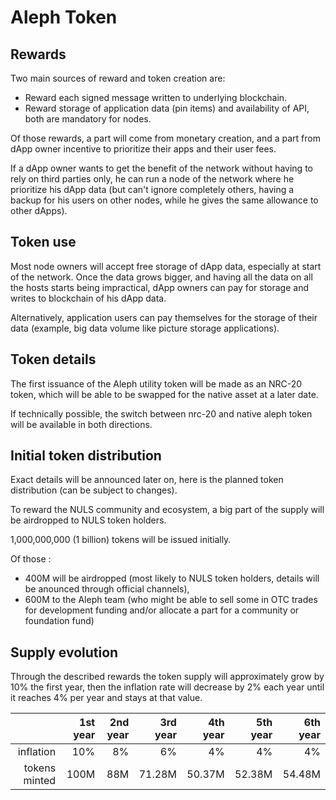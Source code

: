 # Aleph Token

## Rewards

Two main sources of reward and token creation are:

- Reward each signed message written to underlying blockchain.
- Reward storage of application data (pin items) and availability of API, both are mandatory for nodes.

Of those rewards, a part will come from monetary creation, and a part from dApp owner incentive to prioritize their apps and their user fees.

If a dApp owner wants to get the benefit of the network without having to rely on third parties only, he can run a node of the network where he prioritize his dApp data (but can't ignore completely others, having a backup for his users on other nodes, while he gives the same allowance to other dApps).

## Token use

Most node owners will accept free storage of dApp data, especially at start of the network. Once the data grows bigger, and having all the data on all the hosts starts being impractical, dApp owners can pay for storage and writes to blockchain of his dApp data.

Alternatively, application users can pay themselves for the storage of their data (example, big data volume like picture storage applications).

## Token details

The first issuance of the Aleph utility token will be made as an NRC-20 token, which will be able to be swapped for the native asset at a later date.

If technically possible, the switch between nrc-20 and native aleph token will be available in both directions.

## Initial token distribution

Exact details will be announced later on, here is the planned token distribution (can be subject to changes).

To reward the NULS community and ecosystem, a big part of the supply will be airdropped to NULS token holders.

1,000,000,000 (1 billion) tokens will be issued initially.

Of those :

  - 400M will be airdropped (most likely to NULS token holders, details will be anounced through official channels),
  - 600M to the Aleph team (who might be able to sell some in OTC trades for development funding and/or allocate a part for a community or foundation fund)

## Supply evolution

Through the described rewards the token supply will approximately grow by 10% the first year, then the inflation rate will decrease by 2% each year until it reaches 4% per year and stays at that value.

|               |1st year|2nd year|3rd year|4th year|5th year|6th year|
|--------------:|-------:|-------:|-------:|-------:|-------:|-------:|
|      inflation|     10%|      8%|      6%|      4%|      4%|      4%|
|  tokens minted|    100M|     88M|  71.28M|  50.37M|  52.38M|  54.48M|




